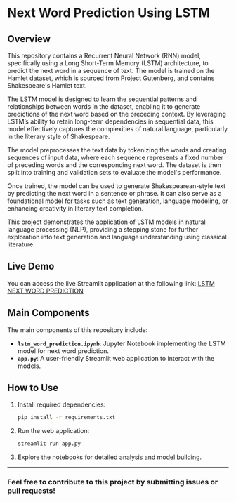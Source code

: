 # Next Word Prediction Using LSTM

## Overview
This repository contains a Recurrent Neural Network (RNN) model, specifically using a Long Short-Term Memory (LSTM) architecture, to predict the next word in a sequence of text. The model is trained on the Hamlet dataset, which is sourced from Project Gutenberg, and contains Shakespeare's Hamlet text.

The LSTM model is designed to learn the sequential patterns and relationships between words in the dataset, enabling it to generate predictions of the next word based on the preceding context. By leveraging LSTM’s ability to retain long-term dependencies in sequential data, this model effectively captures the complexities of natural language, particularly in the literary style of Shakespeare.

The model preprocesses the text data by tokenizing the words and creating sequences of input data, where each sequence represents a fixed number of preceding words and the corresponding next word. The dataset is then split into training and validation sets to evaluate the model's performance.

Once trained, the model can be used to generate Shakespearean-style text by predicting the next word in a sentence or phrase. It can also serve as a foundational model for tasks such as text generation, language modeling, or enhancing creativity in literary text completion.

This project demonstrates the application of LSTM models in natural language processing (NLP), providing a stepping stone for further exploration into text generation and language understanding using classical literature.

## Live Demo
You can access the live Streamlit application at the following link:
[LSTM NEXT WORD PREDICTION](https://lstm-word-prediction-023.streamlit.app/)

## Main Components
The main components of this repository include:
- **`lstm_word_prediction.ipynb`**: Jupyter Notebook implementing the LSTM model for next word prediction.
- **`app.py`**: A user-friendly Streamlit web application to interact with the models.

## How to Use
1. Install required dependencies:
    ```bash
    pip install -r requirements.txt
    ```

2. Run the web application:
    ```bash
    streamlit run app.py
    ```

3. Explore the notebooks for detailed analysis and model building.

---

### Feel free to contribute to this project by submitting issues or pull requests!